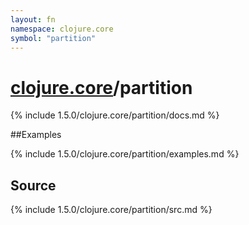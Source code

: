 ```yaml
---
layout: fn
namespace: clojure.core
symbol: "partition"
---
```


# [clojure.core](../)/partition

{% include 1.5.0/clojure.core/partition/docs.md %}

##Examples

{% include 1.5.0/clojure.core/partition/examples.md %}
## Source
{% include 1.5.0/clojure.core/partition/src.md %}

